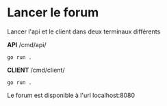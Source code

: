 # Lancer le forum

Lancer l'api et le client dans deux terminaux différents

**API** /cmd/api/

    go run .
**CLIENT** /cmd/client/

    go run .

Le forum est disponible à l'url localhost:8080